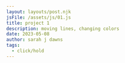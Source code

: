 ```yaml
---
layout: layouts/post.njk
jsFile: /assets/js/01.js
title: project 1
description: moving lines, changing colors
date: 2023-05-08
author: sarah j dawns
tags:
  - click/hold
---
```

